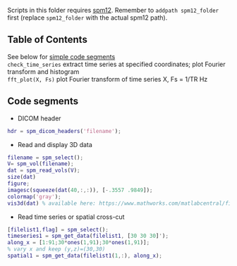 Scripts in this folder requires [spm12](https://www.fil.ion.ucl.ac.uk/spm/software/spm12/). 
Remember to `addpath spm12_folder` first (replace `spm12_folder` with the actual spm12 path).

## Table of Contents

See below for [simple code segments](#seg)    
`check_time_series` extract time series at specified coordinates; plot Fourier transform and histogram  
`fft_plot(X, Fs)` plot Fourier transform of time series X, Fs = 1/TR Hz

<a name="seg"></a>
## Code segments

* DICOM header
```matlab
hdr = spm_dicom_headers('filename');
```

* Read and display 3D data
```matlab
filename = spm_select();
V= spm_vol(filename);
dat = spm_read_vols(V);
size(dat)
figure;
imagesc(squeeze(dat(40,:,:)), [-.3557 .9849]);
colormap('gray');
vis3d(dat) % available here: https://www.mathworks.com/matlabcentral/fileexchange/37268-3d-volume-visualization

```

* Read time series or spatial cross-cut
```matlab
[filelist1,flag] = spm_select();
timeseries1 = spm_get_data(filelist1, [30 30 30]');
along_x = [1:91;30*ones(1,91);30*ones(1,91)]; 
% vary x and keep (y,z)=(30,30)
spatial1 = spm_get_data(filelist1(1,:), along_x);
```
